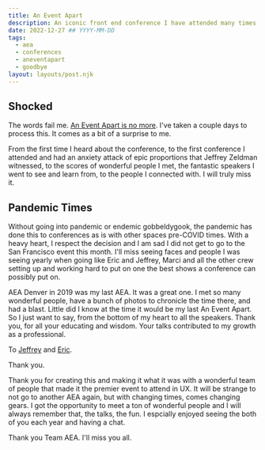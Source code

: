 ```yaml
---
title: An Event Apart
description: An iconic front end conference I have attended many times. Goodbye, old friend.
date: 2022-12-27 ## YYYY-MM-DD
tags:
  - aea
  - conferences
  - aneventapart
  - goodbye
layout: layouts/post.njk
---
```


## Shocked

The words fail me. [An Event Apart is no more](https://www.aneventapart.com/). I've taken a couple days to process this. It comes as a bit of a surprise to me.

From the first time I heard about the conference, to the first conference I attended and had an anxiety attack of epic proportions that Jeffrey Zeldman witnessed, to the scores of wonderful people I met, the fantastic speakers I went to see and learn from, to the people I connected with. I will truly miss it.

## Pandemic Times

Without going into pandemic or endemic gobbeldygook, the pandemic has done this to conferences as is with other spaces pre-COVID times. With a heavy heart, I respect the decision and I am sad I did not get to go to the San Francisco event this month. I'll miss seeing faces and people I was seeing yearly when going like Eric and Jeffrey, Marci and all the other crew setting up and working hard to put on one the best shows a conference can possibly put on.

AEA Denver in 2019 was my last AEA. It was a great one. I met so many wonderful people, have a bunch of photos to chronicle the time there, and had a blast. Little did I know at the time it would be my last An Event Apart. So I just want to say, from the bottom of my heart to all the speakers. Thank you, for all your educating and wisdom. Your talks contributed to my growth as a professional.

To [Jeffrey](https://zeldman.com) and [Eric](https://meyerweb.com).

Thank you.

Thank you for creating this and making it what it was with a wonderful team of people that made it the premier event to attend in UX. It will be strange to not go to another AEA again, but with changing times, comes changing gears. I got the opportunity to meet a ton of wonderful people and I will always remember that, the talks, the fun. I espcially enjoyed seeing the both of you each year and having a chat.

Thank you Team AEA. I'll miss you all.
